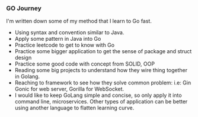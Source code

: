 ### GO Journey


I'm written down some of my method that I learn to Go fast.

- Using syntax and convention similar to Java.
- Apply some pattern in Java into Go
- Practice leetcode to get to know with Go
- Practice some bigger application to get the sense of package and struct design
- Practice some good code with concept from SOLID, OOP
- Reading some big projects to understand how they wire thing together in Golang.
- Reaching to framework to see how they solve common problem: i.e: Gin Gonic for web server, Gorilla for WebSocket.
- I would like to keep GoLang simple and concise, so only apply it into command line, microservices. Other types of application can be better using another language to flatten learning curve.